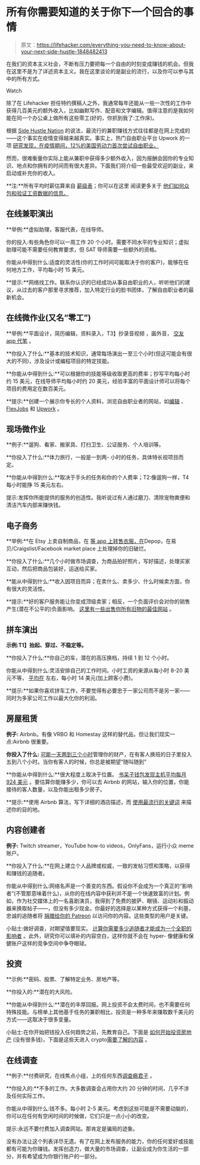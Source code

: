 # 所有你需要知道的关于你下一个回合的事情

> 原文：<https://lifehacker.com/everything-you-need-to-know-about-your-next-side-hustle-1848482413>

在我们的资本主义社会，不断有压力要把每一个自由的时刻变成赚钱的机会。但我在这里不是为了详述资本主义。我在这里谈论的是副业的流行，以及你可以参与其中的所有方式。

Watch

除了在 Lifehacker 担任特约撰稿人之外，我通常每年还能从一些一次性的工作中获得几百美元的额外收入，比如幽默写作、配音和文字编辑。值得注意的是我如何能在同一个办公桌上做所有这些零工(好的，你抓到我了:工作床)。

根据 [Side Hustle Nation](https://www.sidehustlenation.com/side-hustle-statistics/) 的说法，最流行的兼职赚钱方式往往都是在网上完成的——这个事实在疫情变得越来越真实。事实上，热门自由职业平台 Upwork 的一项 [研究发现，在疫情期间，12%的美国劳动力首次尝试自由职业。](https://www.upwork.com/press/releases/new-upwork-study-finds-36-of-the-us-workforce-freelance-amid-the-covid-19-pandemic)

然而，很难衡量你实际上能从兼职中获得多少额外收入，因为报酬会因你的专业知识、地点和你拥有的时间而有很大差异。下面我们将介绍一些最受欢迎的副业，来启动或补充你的收入。

**注:**所有平均时薪估算来自 [薪级表](https://www.payscale.com/)；你可以在这里 阅读更多关于 [他们如何众包和验证工资数据的信息。](https://www.payscale.com/why-payscale/data-methodology/)

## 在线兼职演出

**举例:**虚拟助理，客服代表，在线导师。

你的投入:有些角色你可以一周工作 20 个小时。需要不同水平的专业知识；虚拟助理可能不需要任何教育要求，但 SAT 导师需要一些额外的资格。

你能从中得到什么:适度的灵活性(你的工作时间可能取决于你的客户)，能够在任何地方工作，平均每小时 15 美元。

**提示:**网络找工作。联系你认识的已经成功从事自由职业的人，听听他们的建议，从过去的客户那里寻求推荐，加入特定行业的脸书团体，了解自由职业者的最新机会。

## 在线微作业(又名“零工”)

**举例:**平面设计，简历编辑，资料录入，T3】抄录音视频 ，画外音， [交友 app 代笔](https://ivetriedthat.com/online-dating-ghostwriter-jobs/) 。

**你投入了什么:**基本的技术知识，通常每场演出一至三个小时(但这可能会有很大的不同)，涉及设计或编程项目的特定技能。

**你能从中得到什么:**可以根据你的技能等级收取更高的费率；抄写平均每小时约 15 美元，在线导师平均每小时约 20 美元，经验丰富的平面设计师可以将每个项目的费用定在数百美元。

**提示:**创建一个展示你专长的个人资料，浏览自由职业者的网站，如[编辑](https://www.editorr.com/apply) 、 [FlexJobs](https://www.flexjobs.com/) 和 [Upwork](https://www.upwork.com/) 。

## 现场微作业

**例子:**遛狗、看家、搬家具、打扫卫生、公证服务、个人培训等。

**你投入了什么:**体力旅行，一般是一到两- 小时的任务，具体特长视项目而定。

**你能从中得到什么:**取决于手头的任务和你的个人费率；T2:像遛狗一样，T4 每小时能挣 15 美元左右。

提示:发挥你所能提供的服务的创造性。我听说过有人通过磨刀、清除宠物粪便和清洁汽车内部来赚快钱。

## **电子商务**

**举例:**在 Etsy 上卖自制商品，在 [等 app 上转售衣服，在](https://lifehacker.com/should-you-use-depop-gen-z-s-favorite-fashion-marketpl-1847795846)Depop，在易贝/Craigslist/Facebook market place 上处理掉你的旧破烂。

**你投入了什么:**几个小时做市场调查，为商品拍好照片，写好描述，处理买家互动，然后把商品包装好，运送给买家。

**能从中得到什么:**收入因项目而异；在卖什么、卖多少、什么时候卖方面，你有很大的灵活性。

**提示:**好的客户服务能让你变成顶级卖家；相反，一个负面评价会对你的销售产生(潜在不公平的)负面影响。 [这里有一些出售你所有旧物的最佳网站](https://lifehacker.com/7-of-the-best-sites-to-sell-basically-anything-1847902097/slides/6) 。

## 拼车演出

**示例:T1】抬起、穿过、不稳定等。**

**你投入了什么:**你自己的车，潜在的高压换档，持续 1 到 12 个小时。

你能从中得到什么:灵活安排自己的工作时间。小时工资的来源从每小时 8-20 美元不等， [平均在](https://www.payscale.com/research/US/Employer=Instacart/Hourly_Rate) 左右，每小时 14 美元(加上顾客小费)。

**提示:**如果你喜欢拼车工作，不要觉得有必要忠于一家公司而不是另一家——同时为多家公司工作以最大化你的利润。

## 房屋租赁

**例子:** Airbnb。有像 VRBO 和 Homestay 这样的替代品，但让我们现实一点:Airbnb 很重要。

**你投入了什么:** [可能一天两到三个小时](https://www.guestready.com/blog/airbnb-time-spent/)管理你的财产，在有客人换班的日子里投入五到八个小时。当你有客人的时候，你总是被期望“随叫随到”

**你能从中得到什么:**很大程度上取决于位置。 [书呆子钱包发现主机平均每月 924 美元](https://www.nerdwallet.com/article/small-business/how-to-become-an-airbnb-host) 。要估算你能赚多少，你可以去 Airbnb 的网站，输入你的位置，你能接待的客人数量，以及你能出租多少房子。

**提示:**使用 Airbnb 算法，写下详细的酒店描述，而 [使用最流行的关键词](https://www.thisonemarketing.com/2019/12/03/airbnb-host-tips-seo-strategy-walkthrough/) 来描述你的目的地。

## 内容创建者

**例子:** Twitch streamer，YouTube how-to videos，OnlyFans，运行小众 meme 账户。

**你投入了什么:**在网上建立个人品牌或权威，一致的发帖习惯和策略，以获得和赚钱的追随者。

你能从中得到什么:网络名声是一个善变的东西。假设你不会成为一个真正的“影响者”(不管那意味着什么)，从你的在线内容中获利并不是一个快速致富的计划。例如，作为社交媒体上的一名喜剧演员，我得到了免费的披萨、眼镜、运动衫和振动器来换取帖子——，但没有多少现金。你最好的选择是以某种方式获得一个利基，忠诚的追随者将 [捐赠给你的 Patreon](https://support.patreon.com/hc/en-us/articles/204606315-What-is-Patreon-#:~:text=For%20creators%2C%20Patreon%20is%20a,a%20creator%20on%20Patreon%20HERE.) 以访问你的内容。这些类型的用户是关键。

小贴士:做好调查，对期望值要现实。 [计算你需要多少追随者才能成为一个全职的影响者](https://lifehacker.com/calculate-how-many-followers-youll-need-to-be-a-full-ti-1846782495) 。此外，研究你可以填补的内容空白，这样你就不会在 hyper- 像健康和保健账户这样的竞争空间中争夺眼球。

## **投资**

**示例:**密码、股票、了解特定业务、房地产等。

**你投入的:**潜在的大风险。

**你能从中得到什么:**潜在的丰厚回报。网上投资不会太费时间，也不需要任何特殊技能。与榜单上其他基于任务的兼职相比，投资是一种多年来赚取数千美元的方式——这取决于很多变量。

小贴士:在你开始把钱投入任何趋势之前，先教育自己。下面是 [如何开始投资房地产](https://lifehacker.com/how-to-invest-in-real-estate-without-a-lot-of-money-1847438904) (没有很多钱)，下面是这些天进入 crypto[需要了解的内容](https://lifehacker.com/is-it-too-late-to-invest-in-cryptocurrencies-1846872430) 。

## **在线调查**

**例子:**付费研究，在线焦点小组，上的任何东西[调查瘾君子](https://www.surveyjunkie.com/) 。

**你投入的:**不多的工作。大多数调查会占用你大约 20 分钟的时间，几乎不涉及任何实际工作。

你能从中得到什么:钱不多。每小时 2-5 美元。考虑到这些可能是不需要动脑的，你可以在任何有空闲时间的时候做，它们只是一点小小的改变。

提示:永远不要付费加入调查网站。那肯定是骗局的迹象。

没有办法让这个列表详尽无遗。有了在网上发布服务的能力，你的任何爱好或技能都有可能为你赚钱。发挥创造力，做大量的市场调查，让副业成为你生活的一部分，并有希望成为你银行账户的一部分。